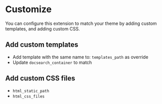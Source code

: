 # Customize

You can configure this extension to match your theme by adding custom templates,
and adding custom CSS.

## Add custom templates

- Add template with the same name to: `templates_path` as override
- Update `docsearch_container` to match

## Add custom CSS files

- `html_static_path`
- `html_css_files`
